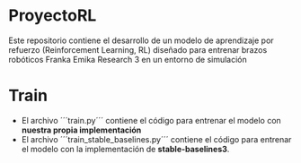 # ProyectoRL
 Este repositorio contiene el desarrollo de un modelo de aprendizaje por refuerzo (Reinforcement Learning, RL) diseñado para entrenar brazos robóticos Franka Emika Research 3 en un entorno de simulación

# Train
* El archivo ´´´train.py´´´ contiene el código para entrenar el modelo con **nuestra propia implementación**
* El archivo ´´´train_stable_baselines.py´´´ contiene el código para entrenar el modelo con la implementación de **stable-baselines3**. 